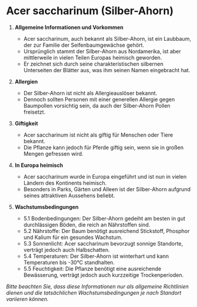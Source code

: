 # Acer saccharinum (Silber-Ahorn)

1. **Allgemeine Informationen und Vorkommen**
   - Acer saccharinum, auch bekannt als Silber-Ahorn, ist ein Laubbaum, der zur Familie der Seifenbaumgewächse gehört.
   - Ursprünglich stammt der Silber-Ahorn aus Nordamerika, ist aber mittlerweile in vielen Teilen Europas heimisch geworden.
   - Er zeichnet sich durch seine charakteristischen silbernen Unterseiten der Blätter aus, was ihm seinen Namen eingebracht hat.

2. **Allergien**
   - Der Silber-Ahorn ist nicht als Allergieauslöser bekannt.
   - Dennoch sollten Personen mit einer generellen Allergie gegen Baumpollen vorsichtig sein, da auch der Silber-Ahorn Pollen freisetzt.

3. **Giftigkeit**
   - Acer saccharinum ist nicht als giftig für Menschen oder Tiere bekannt.
   - Die Pflanze kann jedoch für Pferde giftig sein, wenn sie in großen Mengen gefressen wird.

4. **In Europa heimisch**
   - Acer saccharinum wurde in Europa eingeführt und ist nun in vielen Ländern des Kontinents heimisch.
   - Besonders in Parks, Gärten und Alleen ist der Silber-Ahorn aufgrund seines attraktiven Aussehens beliebt.

5. **Wachstumsbedingungen**
   - 5.1 Bodenbedingungen: Der Silber-Ahorn gedeiht am besten in gut durchlässigen Böden, die reich an Nährstoffen sind.
   - 5.2 Nährstoffe: Der Baum benötigt ausreichend Stickstoff, Phosphor und Kalium für ein gesundes Wachstum.
   - 5.3 Sonnenlicht: Acer saccharinum bevorzugt sonnige Standorte, verträgt jedoch auch Halbschatten.
   - 5.4 Temperaturen: Der Silber-Ahorn ist winterhart und kann Temperaturen bis -30°C standhalten.
   - 5.5 Feuchtigkeit: Die Pflanze benötigt eine ausreichende Bewässerung, verträgt jedoch auch kurzzeitige Trockenperioden.

*Bitte beachten Sie, dass diese Informationen nur als allgemeine Richtlinien dienen und die tatsächlichen Wachstumsbedingungen je nach Standort variieren können.*

